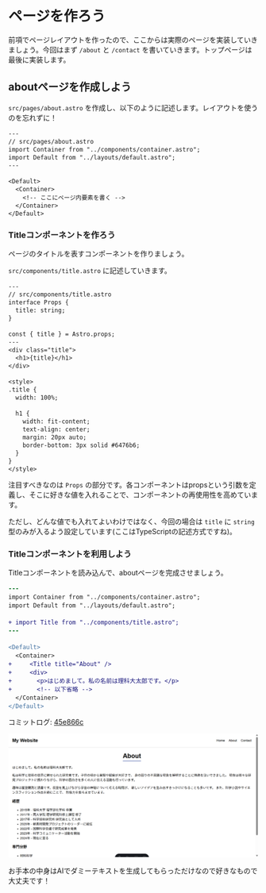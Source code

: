 # ページを作ろう

前項でページレイアウトを作ったので、ここからは実際のページを実装していきましょう。今回はまず `/about` と `/contact` を書いていきます。トップページは最後に実装します。

## aboutページを作成しよう

`src/pages/about.astro` を作成し、以下のように記述します。レイアウトを使うのを忘れずに！

```astro
---
// src/pages/about.astro
import Container from "../components/container.astro";
import Default from "../layouts/default.astro";
---

<Default>
  <Container>
    <!-- ここにページ内要素を書く -->
  </Container>
</Default>
```

### Titleコンポーネントを作ろう

ページのタイトルを表すコンポーネントを作りましょう。

`src/components/title.astro` に記述していきます。

```astro
---
// src/components/title.astro
interface Props {
  title: string;
}

const { title } = Astro.props;
---
<div class="title">
  <h1>{title}</h1>
</div>

<style>
.title {
  width: 100%;

  h1 {
    width: fit-content;
    text-align: center;
    margin: 20px auto;
    border-bottom: 3px solid #6476b6;
  }
}
</style>
```

注目すべきなのは `Props` の部分です。各コンポーネントはpropsという引数を定義し、そこに好きな値を入れることで、コンポーネントの再使用性を高めています。

ただし、どんな値でも入れてよいわけではなく、今回の場合は `title` に `string` 型のみが入るよう設定しています(ここはTypeScriptの記述方式ですね)。

### Titleコンポーネントを利用しよう

Titleコンポーネントを読み込んで、aboutページを完成させましょう。

```diff
---
import Container from "../components/container.astro";
import Default from "../layouts/default.astro";

+ import Title from "../components/title.astro";
---

<Default>
  <Container>
+     <Title title="About" />
+     <div>
+       <p>はじめまして。私の名前は理科大太郎です。</p>
+       <!-- 以下省略 -->
  </Container>
</Default>
```

コミットログ: [45e866c](https://github.com/s-union/astro-hands-on/commit/45e866cdfff831779e776691e8958dd703235ddb)

![](/docs/ch1/img/about_page.png)

お手本の中身はAIでダミーテキストを生成してもらっただけなので好きなもので大丈夫です！